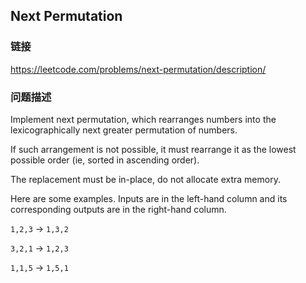 ## Next Permutation  
### 链接  
https://leetcode.com/problems/next-permutation/description/  
### 问题描述

Implement next permutation, which rearranges numbers into the lexicographically next greater permutation of numbers.



If such arrangement is not possible, it must rearrange it as the lowest possible order (ie, sorted in ascending order).



The replacement must be in-place, do not allocate extra memory.



Here are some examples. Inputs are in the left-hand column and its corresponding outputs are in the right-hand column.<br />
`1,2,3` &#8594; `1,3,2`<br />
`3,2,1` &#8594; `1,2,3`<br />
`1,1,5` &#8594; `1,5,1`<br />

